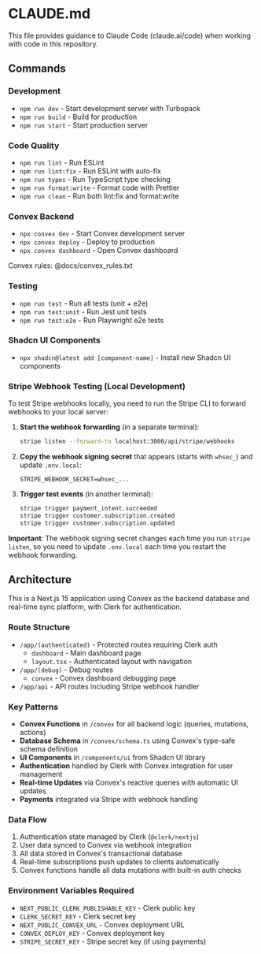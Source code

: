 # CLAUDE.md

This file provides guidance to Claude Code (claude.ai/code) when working with code in this repository.

## Commands

### Development
- `npm run dev` - Start development server with Turbopack
- `npm run build` - Build for production
- `npm run start` - Start production server

### Code Quality
- `npm run lint` - Run ESLint
- `npm run lint:fix` - Run ESLint with auto-fix
- `npm run types` - Run TypeScript type checking
- `npm run format:write` - Format code with Prettier
- `npm run clean` - Run both lint:fix and format:write

### Convex Backend
- `npx convex dev` - Start Convex development server
- `npx convex deploy` - Deploy to production
- `npx convex dashboard` - Open Convex dashboard

Convex rules: @docs/convex_rules.txt

### Testing
- `npm run test` - Run all tests (unit + e2e)
- `npm run test:unit` - Run Jest unit tests
- `npm run test:e2e` - Run Playwright e2e tests

### Shadcn UI Components
- `npx shadcn@latest add [component-name]` - Install new Shadcn UI components

### Stripe Webhook Testing (Local Development)
To test Stripe webhooks locally, you need to run the Stripe CLI to forward webhooks to your local server:

1. **Start the webhook forwarding** (in a separate terminal):
   ```bash
   stripe listen --forward-to localhost:3000/api/stripe/webhooks
   ```

2. **Copy the webhook signing secret** that appears (starts with `whsec_`) and update `.env.local`:
   ```
   STRIPE_WEBHOOK_SECRET=whsec_...
   ```

3. **Trigger test events** (in another terminal):
   ```bash
   stripe trigger payment_intent.succeeded
   stripe trigger customer.subscription.created
   stripe trigger customer.subscription.updated
   ```

**Important**: The webhook signing secret changes each time you run `stripe listen`, so you need to update `.env.local` each time you restart the webhook forwarding.

## Architecture

This is a Next.js 15 application using Convex as the backend database and real-time sync platform, with Clerk for authentication.

### Route Structure
- `/app/(authenticated)` - Protected routes requiring Clerk auth
  - `dashboard` - Main dashboard page
  - `layout.tsx` - Authenticated layout with navigation
- `/app/(debug)` - Debug routes
  - `convex` - Convex dashboard debugging page
- `/app/api` - API routes including Stripe webhook handler

### Key Patterns
- **Convex Functions** in `/convex` for all backend logic (queries, mutations, actions)
- **Database Schema** in `/convex/schema.ts` using Convex's type-safe schema definition
- **UI Components** in `/components/ui` from Shadcn UI library  
- **Authentication** handled by Clerk with Convex integration for user management
- **Real-time Updates** via Convex's reactive queries with automatic UI updates
- **Payments** integrated via Stripe with webhook handling

### Data Flow
1. Authentication state managed by Clerk (`@clerk/nextjs`)
2. User data synced to Convex via webhook integration
3. All data stored in Convex's transactional database
4. Real-time subscriptions push updates to clients automatically
5. Convex functions handle all data mutations with built-in auth checks

### Environment Variables Required
- `NEXT_PUBLIC_CLERK_PUBLISHABLE_KEY` - Clerk public key
- `CLERK_SECRET_KEY` - Clerk secret key
- `NEXT_PUBLIC_CONVEX_URL` - Convex deployment URL
- `CONVEX_DEPLOY_KEY` - Convex deployment key
- `STRIPE_SECRET_KEY` - Stripe secret key (if using payments)
